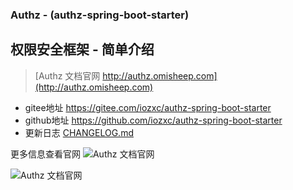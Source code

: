 ### Authz - (authz-spring-boot-starter)

## 权限安全框架 - 简单介绍

> [Authz 文档官网 http://authz.omisheep.com](http://authz.omisheep.com) 
- gitee地址 https://gitee.com/iozxc/authz-spring-boot-starter
- github地址 https://github.com/iozxc/authz-spring-boot-starter
- 更新日志 <a href='CHANGELOG.md'>CHANGELOG.md</a>

更多信息查看官网
![Authz 文档官网](https://tva1.sinaimg.cn/large/e6c9d24egy1h51noscn3ij218f0u0q61.jpg)

![Authz 文档官网](https://tva1.sinaimg.cn/large/e6c9d24egy1h51npms6esj217o0u078f.jpg)
